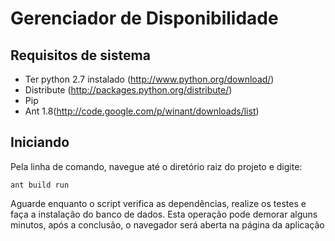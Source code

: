 # Gerenciador de Disponibilidade

## Requisitos de sistema

* Ter python 2.7 instalado (http://www.python.org/download/)
 * Distribute (http://packages.python.org/distribute/)
 * Pip
* Ant 1.8(http://code.google.com/p/winant/downloads/list)

## Iniciando

Pela linha de comando, navegue até o diretório raiz do projeto e digite:

	ant build run
	
Aguarde enquanto o script verifica as dependências, realize os testes e faça a instalação do banco de dados. Esta operação pode 
demorar alguns minutos, após a conclusão, o navegador será aberta na página da aplicação
